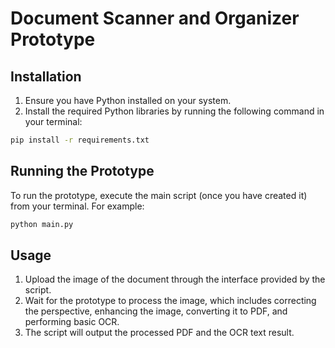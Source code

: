 
# Document Scanner and Organizer Prototype

## Installation

1. Ensure you have Python installed on your system.
2. Install the required Python libraries by running the following command in your terminal:

```bash
pip install -r requirements.txt
```

## Running the Prototype

To run the prototype, execute the main script (once you have created it) from your terminal. For example:

```bash
python main.py
```


## Usage

1. Upload the image of the document through the interface provided by the script.
2. Wait for the prototype to process the image, which includes correcting the perspective, enhancing the image, converting it to PDF, and performing basic OCR.
3. The script will output the processed PDF and the OCR text result.

